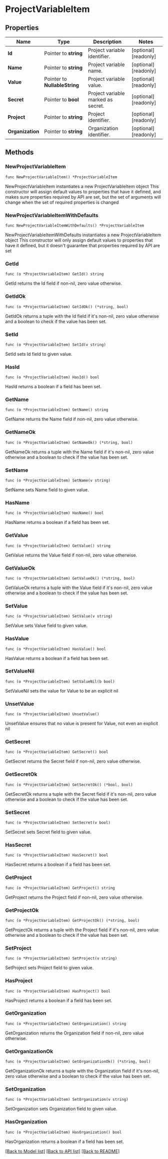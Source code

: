 # ProjectVariableItem

## Properties

Name | Type | Description | Notes
------------ | ------------- | ------------- | -------------
**Id** | Pointer to **string** | Project variable identifier. | [optional] [readonly] 
**Name** | Pointer to **string** | Project variable name. | [optional] [readonly] 
**Value** | Pointer to **NullableString** | Project variable value. | [optional] [readonly] 
**Secret** | Pointer to **bool** | Project variable marked as secret. | [optional] [readonly] 
**Project** | Pointer to **string** | Project identifier. | [optional] [readonly] 
**Organization** | Pointer to **string** | Organization identifier. | [optional] [readonly] 

## Methods

### NewProjectVariableItem

`func NewProjectVariableItem() *ProjectVariableItem`

NewProjectVariableItem instantiates a new ProjectVariableItem object
This constructor will assign default values to properties that have it defined,
and makes sure properties required by API are set, but the set of arguments
will change when the set of required properties is changed

### NewProjectVariableItemWithDefaults

`func NewProjectVariableItemWithDefaults() *ProjectVariableItem`

NewProjectVariableItemWithDefaults instantiates a new ProjectVariableItem object
This constructor will only assign default values to properties that have it defined,
but it doesn't guarantee that properties required by API are set

### GetId

`func (o *ProjectVariableItem) GetId() string`

GetId returns the Id field if non-nil, zero value otherwise.

### GetIdOk

`func (o *ProjectVariableItem) GetIdOk() (*string, bool)`

GetIdOk returns a tuple with the Id field if it's non-nil, zero value otherwise
and a boolean to check if the value has been set.

### SetId

`func (o *ProjectVariableItem) SetId(v string)`

SetId sets Id field to given value.

### HasId

`func (o *ProjectVariableItem) HasId() bool`

HasId returns a boolean if a field has been set.

### GetName

`func (o *ProjectVariableItem) GetName() string`

GetName returns the Name field if non-nil, zero value otherwise.

### GetNameOk

`func (o *ProjectVariableItem) GetNameOk() (*string, bool)`

GetNameOk returns a tuple with the Name field if it's non-nil, zero value otherwise
and a boolean to check if the value has been set.

### SetName

`func (o *ProjectVariableItem) SetName(v string)`

SetName sets Name field to given value.

### HasName

`func (o *ProjectVariableItem) HasName() bool`

HasName returns a boolean if a field has been set.

### GetValue

`func (o *ProjectVariableItem) GetValue() string`

GetValue returns the Value field if non-nil, zero value otherwise.

### GetValueOk

`func (o *ProjectVariableItem) GetValueOk() (*string, bool)`

GetValueOk returns a tuple with the Value field if it's non-nil, zero value otherwise
and a boolean to check if the value has been set.

### SetValue

`func (o *ProjectVariableItem) SetValue(v string)`

SetValue sets Value field to given value.

### HasValue

`func (o *ProjectVariableItem) HasValue() bool`

HasValue returns a boolean if a field has been set.

### SetValueNil

`func (o *ProjectVariableItem) SetValueNil(b bool)`

 SetValueNil sets the value for Value to be an explicit nil

### UnsetValue
`func (o *ProjectVariableItem) UnsetValue()`

UnsetValue ensures that no value is present for Value, not even an explicit nil
### GetSecret

`func (o *ProjectVariableItem) GetSecret() bool`

GetSecret returns the Secret field if non-nil, zero value otherwise.

### GetSecretOk

`func (o *ProjectVariableItem) GetSecretOk() (*bool, bool)`

GetSecretOk returns a tuple with the Secret field if it's non-nil, zero value otherwise
and a boolean to check if the value has been set.

### SetSecret

`func (o *ProjectVariableItem) SetSecret(v bool)`

SetSecret sets Secret field to given value.

### HasSecret

`func (o *ProjectVariableItem) HasSecret() bool`

HasSecret returns a boolean if a field has been set.

### GetProject

`func (o *ProjectVariableItem) GetProject() string`

GetProject returns the Project field if non-nil, zero value otherwise.

### GetProjectOk

`func (o *ProjectVariableItem) GetProjectOk() (*string, bool)`

GetProjectOk returns a tuple with the Project field if it's non-nil, zero value otherwise
and a boolean to check if the value has been set.

### SetProject

`func (o *ProjectVariableItem) SetProject(v string)`

SetProject sets Project field to given value.

### HasProject

`func (o *ProjectVariableItem) HasProject() bool`

HasProject returns a boolean if a field has been set.

### GetOrganization

`func (o *ProjectVariableItem) GetOrganization() string`

GetOrganization returns the Organization field if non-nil, zero value otherwise.

### GetOrganizationOk

`func (o *ProjectVariableItem) GetOrganizationOk() (*string, bool)`

GetOrganizationOk returns a tuple with the Organization field if it's non-nil, zero value otherwise
and a boolean to check if the value has been set.

### SetOrganization

`func (o *ProjectVariableItem) SetOrganization(v string)`

SetOrganization sets Organization field to given value.

### HasOrganization

`func (o *ProjectVariableItem) HasOrganization() bool`

HasOrganization returns a boolean if a field has been set.


[[Back to Model list]](../README.md#documentation-for-models) [[Back to API list]](../README.md#documentation-for-api-endpoints) [[Back to README]](../README.md)


